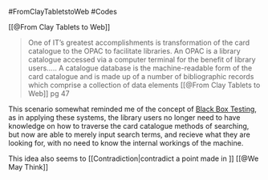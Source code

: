 #FromClayTabletstoWeb #Codes 

[[@From Clay Tablets to Web]]
>One of IT’s greatest accomplishments is transformation of the card catalogue to the OPAC to facilitate libraries. An OPAC is a library catalogue accessed via a computer terminal for the benefit of library users..... A catalogue database is the machine-readable form of the card catalogue and is made up of a number of bibliographic records which comprise a collection of data elements
>[[@From Clay Tablets to Web]] pg 47

This scenario somewhat reminded me of the concept of [Black Box Testing](https://www.imperva.com/learn/application-security/black-box-testing/), as in applying these systems, the library users no longer need to have knowledge on how to traverse the card catalogue methods of searching, but now are able to merely input search terms, and recieve what they are looking for, with no need to know the internal workings of the machine.

This idea also seems to [[Contradiction|contradict a point made in ]] [[@We May Think]]

